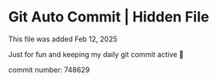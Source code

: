 # Git Auto Commit | Hidden File

This file was added Feb 12, 2025

Just for fun and keeping my daily git commit active 🤪

commit number: 748629
